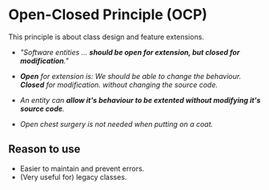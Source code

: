 # Open-Closed Principle (OCP)

This principle is about class design and feature extensions.<br>

+ *"Software entities … **should be open for extension, but closed for modification**."*

+ _**Open** for extension is: We should be able to change the behaviour. **Closed** for modification. without changing the source code._

+ *An entity can **allow it's behaviour to be extented without modifying it's source code**.*

+ *Open chest surgery is not needed when putting on a coat.*

## Reason to use
+ Easier to maintain and prevent errors.
+ (Very useful for) legacy classes.

